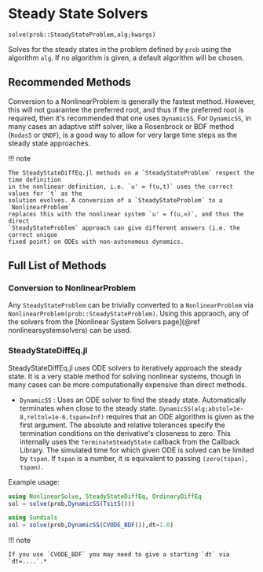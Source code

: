 # Steady State Solvers

`solve(prob::SteadyStateProblem,alg;kwargs)`

Solves for the steady states in the problem defined by `prob` using the algorithm
`alg`. If no algorithm is given, a default algorithm will be chosen.

## Recommended Methods

Conversion to a NonlinearProblem is generally the fastest method. However, this will not
guarantee the preferred root, and thus if the preferred root is required, then it's
recommended that one uses `DynamicSS`. For `DynamicSS`, in many cases an adaptive stiff
solver, like a Rosenbrock or BDF method (`Rodas5` or `QNDF`), is a good way to allow for
very large time steps as the steady state approaches.

!!! note

    The SteadyStateDiffEq.jl methods on a `SteadyStateProblem` respect the time definition
    in the nonlinear definition, i.e. `u' = f(u,t)` uses the correct values for `t` as the
    solution evolves. A conversion of a `SteadyStateProblem` to a `NonlinearProblem`
    replaces this with the nonlinear system `u' = f(u,∞)`, and thus the direct
    `SteadyStateProblem` approach can give different answers (i.e. the correct unique
    fixed point) on ODEs with non-autonomous dynamics.

## Full List of Methods

### Conversion to NonlinearProblem

Any `SteadyStateProblem` can be trivially converted to a `NonlinearProblem` via
`NonlinearProblem(prob::SteadyStateProblem)`. Using this appraoch, any of the solvers from
the [Nonlinear System Solvers page](@ref nonlinearsystemsolvers) can be used.

### SteadyStateDiffEq.jl

SteadyStateDiffEq.jl uses ODE solvers to iteratively approach the steady state. It is a
very stable method for solving nonlinear systems, though in many cases can be more
computationally expensive than direct methods.

- `DynamicSS` : Uses an ODE solver to find the steady state. Automatically
  terminates when close to the steady state.
  `DynamicSS(alg;abstol=1e-8,reltol=1e-6,tspan=Inf)` requires that an
  ODE algorithm is given as the first argument.  The absolute and
  relative tolerances specify the termination conditions on the
  derivative's closeness to zero.  This internally uses the
  `TerminateSteadyState` callback from the Callback Library.  The
  simulated time for which given ODE is solved can be limited by
  `tspan`.  If `tspan` is a number, it is equivalent to passing
  `(zero(tspan), tspan)`.

Example usage:

```julia
using NonlinearSolve, SteadyStateDiffEq, OrdinaryDiffEq
sol = solve(prob,DynamicSS(Tsit5()))

using Sundials
sol = solve(prob,DynamicSS(CVODE_BDF()),dt=1.0)
```

!!! note

    If you use `CVODE_BDF` you may need to give a starting `dt` via `dt=....`.*
